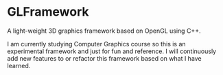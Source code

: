 # GLFramework
A light-weight 3D graphics framework based on OpenGL using C++.

I am currently studying Computer Graphics course so this is an experimental framework and just for fun and reference.
I will continuously add new features to or refactor this framework based on what I have learned.
